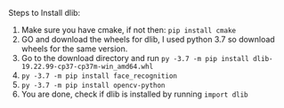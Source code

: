 Steps to Install dlib: <br>
1. Make sure you have cmake, if not then: ```pip install cmake``` <br>
2. GO and download the wheels for dlib, I used python 3.7 so download wheels for the same version. <br>
3. Go to the download directory and run ```py -3.7 -m pip install dlib-19.22.99-cp37-cp37m-win_amd64.whl``` <br>
4. ```py -3.7 -m pip install face_recognition``` <br>
5. ```py -3.7 -m pip install opencv-python``` <br>
6. You are done, check if dlib is installed by running ```import dlib``` <br>